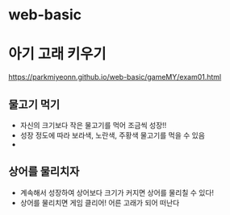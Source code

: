 # web-basic
# 아기 고래 키우기<br>
https://parkmiyeonn.github.io/web-basic/gameMY/exam01.html

## 물고기 먹기
- 자신의 크기보다 작은 물고기를 먹어 조금씩 성장!!
- 성장 정도에 따라 보라색, 노란색, 주황색 물고기를 먹을 수 있음
- 

## 상어를 물리치자
- 계속해서 성장하여 상어보다 크기가 커지면 상어를 물리칠 수 있다!
- 상어를 물리치면 게임 클리어! 어른 고래가 되어 떠난다

